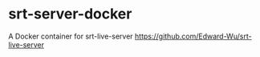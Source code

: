 # srt-server-docker
A Docker container for srt-live-server https://github.com/Edward-Wu/srt-live-server
